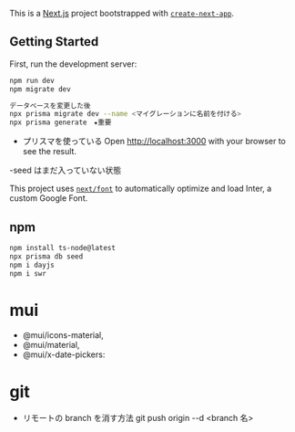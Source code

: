 This is a [Next.js](https://nextjs.org/) project bootstrapped with [`create-next-app`](https://github.com/vercel/next.js/tree/canary/packages/create-next-app).

## Getting Started

First, run the development server:

```bash
npm run dev
npm migrate dev

データベースを変更した後
npx prisma migrate dev --name <マイグレーションに名前を付ける>
npx prisma generate　★重要

```

- プリスマを使っている
  Open [http://localhost:3000](http://localhost:3000) with your browser to see the result.

-seed はまだ入っていない状態

This project uses [`next/font`](https://nextjs.org/docs/basic-features/font-optimization) to automatically optimize and load Inter, a custom Google Font.

## npm

```bash
npm install ts-node@latest
npx prisma db seed
npm i dayjs
npm i swr
```

# mui

- @mui/icons-material,
- @mui/material,
- @mui/x-date-pickers:

# git

- リモートの branch を消す方法
  git push origin --d <branch 名>
